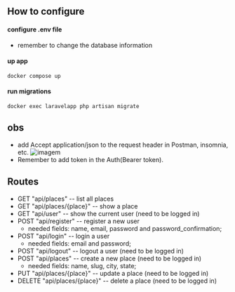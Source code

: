 ## How to configure
#### configure .env file
- remember to change the database information
#### up app
    docker compose up
#### run migrations
    docker exec laravelapp php artisan migrate
## obs
- add Accept application/json to the request header in Postman, insomnia, etc.
![imagem](https://drive.google.com/file/d/1QvXdMof0vFAXj5YylmAMbEcfH0XkTcrN/view)
- Remember to add token in the Auth(Bearer token).

## Routes
- GET "api/places" -- list all places
- GET "api/places/{place}" -- show a place
- GET "api/user" -- show the current user (need to be logged in)
- POST "api/register" -- register a new user
    - needed fields: name, email, password and password_confirmation;
- POST "api/login" -- login a user
    - needed fields: email and password;
- POST "api/logout" -- logout a user (need to be logged in)
- POST "api/places" -- create a new place (need to be logged in)
    - needed fields: name, slug, city, state;
- PUT "api/places/{place}" -- update a place (need to be logged in)
- DELETE "api/places/{place}" -- delete a place (need to be logged in)